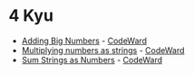 # 4 Kyu
* [Adding Big Numbers](/solutions/c%2B%2B/4%20kyu/Adding%20Big%20Numbers) - [CodeWard](https://www.codewars.com/kata/525f4206b73515bffb000b21)
* [Multiplying numbers as strings](/solutions/c%2B%2B/4%20kyu/Multiplying%20numbers%20as%20strings) - [CodeWard](https://www.codewars.com/kata/55911ef14065454c75000062)
* [Sum Strings as Numbers](/solutions/c%2B%2B/4%20kyu/Sum%20Strings%20as%20Numbers) - [CodeWard](https://www.codewars.com/kata/5324945e2ece5e1f32000370)